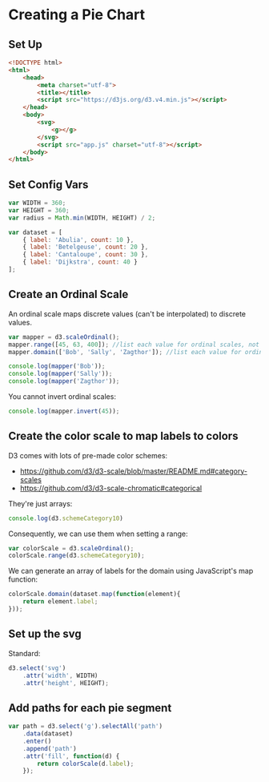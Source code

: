 # Creating a Pie Chart

## Set Up

```html
<!DOCTYPE html>
<html>
    <head>
        <meta charset="utf-8">
        <title></title>
        <script src="https://d3js.org/d3.v4.min.js"></script>
    </head>
    <body>
        <svg>
            <g></g>
        </svg>
        <script src="app.js" charset="utf-8"></script>
    </body>
</html>
```

## Set Config Vars

```javascript
var WIDTH = 360;
var HEIGHT = 360;
var radius = Math.min(WIDTH, HEIGHT) / 2;

var dataset = [
    { label: 'Abulia', count: 10 },
    { label: 'Betelgeuse', count: 20 },
    { label: 'Cantaloupe', count: 30 },
    { label: 'Dijkstra', count: 40 }
];
```

## Create an Ordinal Scale

An ordinal scale maps discrete values (can't be interpolated) to discrete values.

```javascript
var mapper = d3.scaleOrdinal();
mapper.range([45, 63, 400]); //list each value for ordinal scales, not min/max
mapper.domain(['Bob', 'Sally', 'Zagthor']); //list each value for ordinal scales, not min/max

console.log(mapper('Bob'));
console.log(mapper('Sally'));
console.log(mapper('Zagthor'));
```

You cannot invert ordinal scales:

```javascript
console.log(mapper.invert(45));
```

## Create the color scale to map labels to colors

D3 comes with lots of pre-made color schemes:

- https://github.com/d3/d3-scale/blob/master/README.md#category-scales
- https://github.com/d3/d3-scale-chromatic#categorical

They're just arrays:

```javascript
console.log(d3.schemeCategory10)
```

Consequently, we can use them when setting a range:

```javascript
var colorScale = d3.scaleOrdinal();
colorScale.range(d3.schemeCategory10);
```

We can generate an array of labels for the domain using JavaScript's map function:

```javascript
colorScale.domain(dataset.map(function(element){
    return element.label;
}));
```

## Set up the svg

Standard:

```javascript
d3.select('svg')
    .attr('width', WIDTH)
    .attr('height', HEIGHT);
```

## Add paths for each pie segment

```javascript
var path = d3.select('g').selectAll('path')
    .data(dataset)
    .enter()
    .append('path')
    .attr('fill', function(d) {
        return colorScale(d.label);
    });
```
